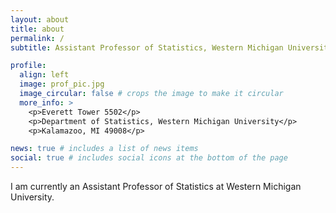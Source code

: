 ```yaml
---
layout: about
title: about
permalink: /
subtitle: Assistant Professor of Statistics, Western Michigan University

profile:
  align: left
  image: prof_pic.jpg
  image_circular: false # crops the image to make it circular
  more_info: >
    <p>Everett Tower 5502</p>
    <p>Department of Statistics, Western Michigan University</p>
    <p>Kalamazoo, MI 49008</p>

news: true # includes a list of news items
social: true # includes social icons at the bottom of the page
---
```


I am currently an Assistant Professor of Statistics at Western Michigan University. 
